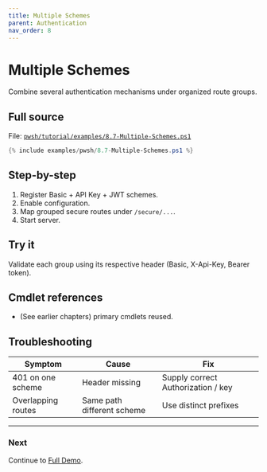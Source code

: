 ```yaml
---
title: Multiple Schemes
parent: Authentication
nav_order: 8
---
```


# Multiple Schemes

Combine several authentication mechanisms under organized route groups.

## Full source

File: [`pwsh/tutorial/examples/8.7-Multiple-Schemes.ps1`][8.7-Multiple-Schemes.ps1]

```powershell
{% include examples/pwsh/8.7-Multiple-Schemes.ps1 %}
```

## Step-by-step

1. Register Basic + API Key + JWT schemes.
2. Enable configuration.
3. Map grouped secure routes under `/secure/...`.
4. Start server.

## Try it

Validate each group using its respective header (Basic, X-Api-Key, Bearer token).

## Cmdlet references

-   (See earlier chapters) primary cmdlets reused.

## Troubleshooting

| Symptom            | Cause                      | Fix                                |
| ------------------ | -------------------------- | ---------------------------------- |
| 401 on one scheme  | Header missing             | Supply correct Authorization / key |
| Overlapping routes | Same path different scheme | Use distinct prefixes              |

---

### Next

Continue to [Full Demo](./8.Full-Demo).

[8.7-Multiple-Schemes.ps1]: /pwsh/tutorial/examples/8.7-Multiple-Schemes.ps1
